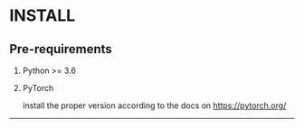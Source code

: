 # INSTALL

## Pre-requirements

1. Python >= 3.6

1. PyTorch

   install the proper version according to the docs on <https://pytorch.org/>

------
[PyTorch]: https://pytorch.org/
